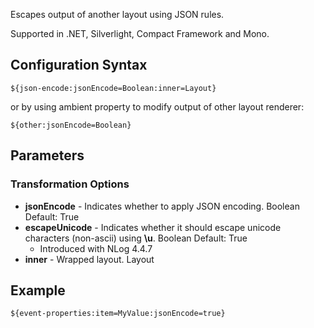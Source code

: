 Escapes output of another layout using JSON rules. 

Supported in .NET, Silverlight, Compact Framework and Mono.

## Configuration Syntax
```
${json-encode:jsonEncode=Boolean:inner=Layout}
```

or by using ambient property to modify output of other layout renderer:

```
${other:jsonEncode=Boolean}
```

## Parameters
### Transformation Options
* **jsonEncode** - Indicates whether to apply JSON encoding. Boolean Default: True
* **escapeUnicode** - Indicates whether it should escape unicode characters (non-ascii) using **\u**. Boolean Default: True
  * Introduced with NLog 4.4.7
* **inner** - Wrapped layout. Layout


## Example

```
${event-properties:item=MyValue:jsonEncode=true}
```